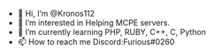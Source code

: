 - 👋 Hi, I’m @Kronos112
- 👀 I’m interested in Helping MCPE servers.
- 🌱 I’m currently learning PHP, RUBY, C++, C, Python
- 📫 How to reach me Discord:Furious#0260
